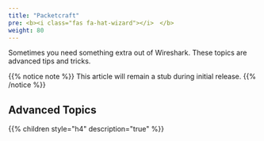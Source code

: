 ```yaml
---
title: "Packetcraft"
pre: <b><i class="fas fa-hat-wizard"></i>　</b>
weight: 80
---
```


Sometimes you need something extra out of Wireshark. These topics are advanced
tips and tricks.

{{% notice note %}}
This article will remain a stub during initial release.
{{% /notice %}}

## Advanced Topics

{{% children style="h4" description="true"  %}}
